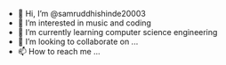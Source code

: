 - 👋 Hi, I’m @samruddhishinde20003
- 👀 I’m interested in music and coding
- 🌱 I’m currently learning computer science engineering
- 💞️ I’m looking to collaborate on ...
- 📫 How to reach me ...

<!---
samruddhishinde20003/samruddhishinde20003 is a ✨ special ✨ repository because its `README.md` (this file) appears on your GitHub profile.
You can click the Preview link to take a look at your changes.
--->
